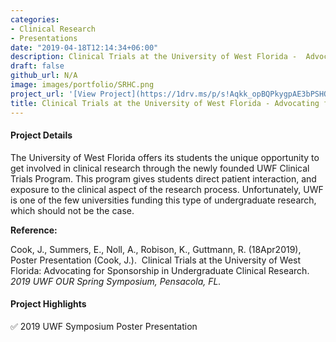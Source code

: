 ```yaml
---
categories:
- Clinical Research
- Presentations
date: "2019-04-18T12:14:34+06:00"
description: Clinical Trials at the University of West Florida -  Advocating for Sponsorship in Undergraduate Clinical Research
draft: false
github_url: N/A
image: images/portfolio/SRHC.png
project_url: '[View Project](https://1drv.ms/p/s!Aqkk_opBQPkygpAE3bPSHO3Rd0GXNw?e=TfKLVTz)'
title: Clinical Trials at the University of West Florida - Advocating for Sponsorship in Undergraduate Clinical Research
---
```


#### Project Details

The University of West Florida offers its students the unique opportunity to get involved in clinical research through the newly founded UWF Clinical Trials Program. This program gives students direct patient interaction, and exposure to the clinical aspect of the research process. Unfortunately, UWF is one of the few universities funding this type of undergraduate research, which should not be the case.

**Reference:**

Cook, J., Summers, E., Noll, A., Robison, K., Guttmann, R. (18Apr2019), Poster Presentation (Cook, J.).  Clinical Trials at the University of West Florida: Advocating for Sponsorship in Undergraduate Clinical Research. *2019* *UWF OUR Spring Symposium, Pensacola, FL.*

#### Project Highlights

✅ 2019 UWF Symposium Poster Presentation
